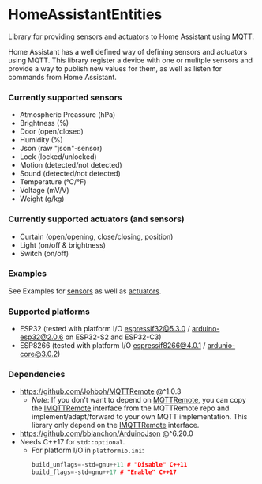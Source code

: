 # HomeAssistantEntities
Library for providing sensors and actuators to Home Assistant using MQTT.

Home Assistant has a well defined way of defining sensors and actuators using MQTT. This library register a device with one or mulitple sensors and provide a way to publish new values for them, as well as listen for commands from Home Assistant.

### Currently supported sensors
- Atmospheric Preassure (hPa)
- Brightness (%)
- Door (open/closed)
- Humidity (%)
- Json (raw "json"-sensor)
- Lock (locked/unlocked)
- Motion (detected/not detected)
- Sound (detected/not detected)
- Temperature (°C/°F)
- Voltage (mV/V)
- Weight (g/kg)

### Currently supported actuators (and sensors)
- Curtain (open/opening, close/closing, position)
- Light (on/off & brightness)
- Switch (on/off)

### Examples
See Examples for [sensors](examples/Sensors/Sensors.ino) as well as [actuators](examples/Actuators/Actuators.ino).

### Supported platforms
- ESP32 (tested with platform I/O [espressif32@5.3.0](https://github.com/platformio/platform-espressif32) / [arduino-esp32@2.0.6](https://github.com/espressif/arduino-esp32) on ESP32-S2 and ESP32-C3)
- ESP8266 (tested with platform I/O [espressif8266@4.0.1](https://github.com/platformio/platform-espressif8266) / [ardunio-core@3.0.2](https://github.com/esp8266/Arduino))

### Dependencies
- https://github.com/Johboh/MQTTRemote @^1.0.3
  - _Note_: If you don't want to depend on [MQTTRemote](https://github.com/Johboh/MQTTRemote), you can copy the [IMQTTRemote](https://github.com/Johboh/MQTTRemote/blob/main/src/IMQTTRemote.h) interface from the MQTTRemote repo and implement/adapt/forward to your own MQTT implementation. This library only depend on the [IMQTTRemote](https://github.com/Johboh/MQTTRemote/blob/main/src/IMQTTRemote.h) interface.
- https://github.com/bblanchon/ArduinoJson @^6.20.0
- Needs C++17 for `std::optional`.
  - For platform I/O in `platformio.ini`:
    ```C++
    build_unflags=-std=gnu++11 # "Disable" C++11
    build_flags=-std=gnu++17 # "Enable" C++17
    ```
